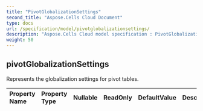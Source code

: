 ```yaml
---
title: "PivotGlobalizationSettings"
second_title: "Aspose.Cells Cloud Document"
type: docs
url: /specification/model/pivotglobalizationsettings/
description: "Aspose.Cells Cloud model specification : PivotGlobalizationSettings. Effortlessly handle Excel and other spreadsheet documents with features like opening, generating, editing, splitting, merging, comparing, and converting."
weight: 50
---
```


## **pivotGlobalizationSettings**

Represents the globalization settings for pivot tables.  

| Property Name | Property Type | Nullable |  ReadOnly | DefaultValue | Description | 
| :- | :- | :- |:- |  :- | :- |

